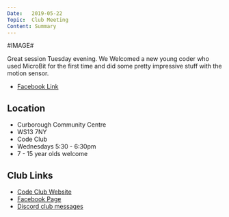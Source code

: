 ```yaml
---
Date:   2019-05-22
Topic:  Club Meeting
Content: Summary
---
```

#IMAGE#

Great session Tuesday evening. We Welcomed a new young coder who used MicroBit for the first time and did some pretty impressive stuff with the motion sensor.

* [Facebook Link](https://www.facebook.com/1481985248595237/posts/2056179514509138/)

## Location

* Curborough Community Centre
* WS13 7NY
* Code Club
* Wednesdays 5:30 - 6:30pm
* 7 - 15 year olds welcome

## Club Links

* [Code Club Website](https://lichfield-code-club.github.io/)
* [Facebook Page](https://www.facebook.com/LichfieldCoders)
* [Discord club messages](https://discord.gg/szz6xGK)
